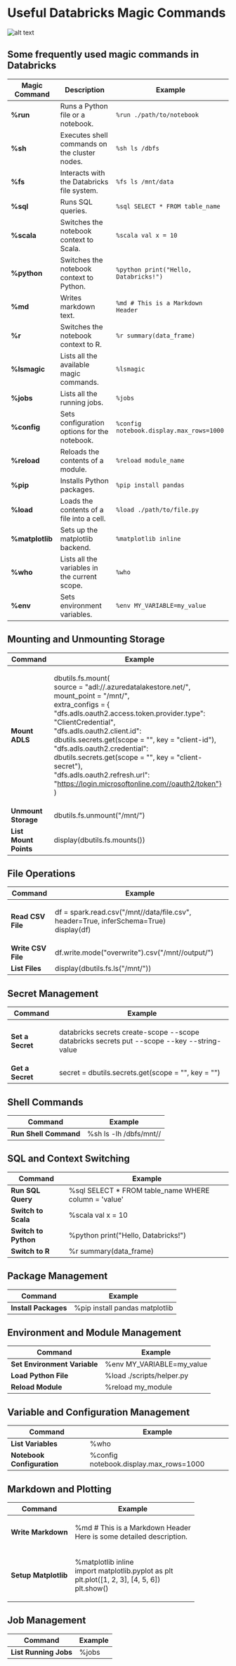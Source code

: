 # Useful Databricks Magic Commands

![alt text](images/custom-image-2024-07-03-20-48-41.png)

## Some frequently used magic commands in Databricks

| **Magic Command** | **Description**                               | **Example**                              |
| ----------------- | --------------------------------------------- | ---------------------------------------- |
| **%run**          | Runs a Python file or a notebook.             | `%run ./path/to/notebook`                |
| **%sh**           | Executes shell commands on the cluster nodes. | `%sh ls /dbfs`                           |
| **%fs**           | Interacts with the Databricks file system.    | `%fs ls /mnt/data`                       |
| **%sql**          | Runs SQL queries.                             | `%sql SELECT * FROM table_name`          |
| **%scala**        | Switches the notebook context to Scala.       | `%scala val x = 10`                      |
| **%python**       | Switches the notebook context to Python.      | `%python print("Hello, Databricks!")`    |
| **%md**           | Writes markdown text.                         | `%md # This is a Markdown Header`        |
| **%r**            | Switches the notebook context to R.           | `%r summary(data_frame)`                 |
| **%lsmagic**      | Lists all the available magic commands.       | `%lsmagic`                               |
| **%jobs**         | Lists all the running jobs.                   | `%jobs`                                  |
| **%config**       | Sets configuration options for the notebook.  | `%config notebook.display.max_rows=1000` |
| **%reload**       | Reloads the contents of a module.             | `%reload module_name`                    |
| **%pip**          | Installs Python packages.                     | `%pip install pandas`                    |
| **%load**         | Loads the contents of a file into a cell.     | `%load ./path/to/file.py`                |
| **%matplotlib**   | Sets up the matplotlib backend.               | `%matplotlib inline`                     |
| **%who**          | Lists all the variables in the current scope. | `%who`                                   |
| **%env**          | Sets environment variables.                   | `%env MY_VARIABLE=my_value`              |

## Mounting and Unmounting Storage

| **Command**           | **Example**                                                                                                                                                                                                                                                                                                                                                                                                                                                                             |
| --------------------- | --------------------------------------------------------------------------------------------------------------------------------------------------------------------------------------------------------------------------------------------------------------------------------------------------------------------------------------------------------------------------------------------------------------------------------------------------------------------------------------- |
| **Mount ADLS**        | <p>dbutils.fs.mount(<br>  source = "adl://.azuredatalakestore.net/",<br>  mount_point = "/mnt/",<br>  extra_configs = {<br>    "dfs.adls.oauth2.access.token.provider.type": "ClientCredential",<br>    "dfs.adls.oauth2.client.id": dbutils.secrets.get(scope = "", key = "client-id"),<br>    "dfs.adls.oauth2.credential": dbutils.secrets.get(scope = "", key = "client-secret"),<br>    "dfs.adls.oauth2.refresh.url": "https://login.microsoftonline.com//oauth2/token"}<br>)</p> |
| **Unmount Storage**   | dbutils.fs.unmount("/mnt/")                                                                                                                                                                                                                                                                                                                                                                                                                                                             |
| **List Mount Points** | display(dbutils.fs.mounts())                                                                                                                                                                                                                                                                                                                                                                                                                                                            |

## File Operations

| **Command**        | **Example**                                                                                     |
| ------------------ | ----------------------------------------------------------------------------------------------- |
| **Read CSV File**  | <p>df = spark.read.csv("/mnt//data/file.csv", header=True, inferSchema=True)<br>display(df)</p> |
| **Write CSV File** | df.write.mode("overwrite").csv("/mnt//output/")                                                 |
| **List Files**     | display(dbutils.fs.ls("/mnt/"))                                                                 |

## Secret Management

| **Command**      | **Example**                                                                                           |
| ---------------- | ----------------------------------------------------------------------------------------------------- |
| **Set a Secret** | <p>databricks secrets create-scope --scope<br>databricks secrets put --scope --key --string-value</p> |
| **Get a Secret** | secret = dbutils.secrets.get(scope = "", key = "")                                                    |

## Shell Commands

| **Command**           | **Example**            |
| --------------------- | ---------------------- |
| **Run Shell Command** | %sh ls -lh /dbfs/mnt// |

## SQL and Context Switching

| **Command**          | **Example**                                            |
| -------------------- | ------------------------------------------------------ |
| **Run SQL Query**    | %sql SELECT \* FROM table\_name WHERE column = 'value' |
| **Switch to Scala**  | %scala val x = 10                                      |
| **Switch to Python** | %python print("Hello, Databricks!")                    |
| **Switch to R**      | %r summary(data\_frame)                                |

## Package Management

| **Command**          | **Example**                    |
| -------------------- | ------------------------------ |
| **Install Packages** | %pip install pandas matplotlib |

## Environment and Module Management

| **Command**                  | **Example**                 |
| ---------------------------- | --------------------------- |
| **Set Environment Variable** | %env MY\_VARIABLE=my\_value |
| **Load Python File**         | %load ./scripts/helper.py   |
| **Reload Module**            | %reload my\_module          |

## Variable and Configuration Management

| **Command**                | **Example**                             |
| -------------------------- | --------------------------------------- |
| **List Variables**         | %who                                    |
| **Notebook Configuration** | %config notebook.display.max\_rows=1000 |

## Markdown and Plotting

| **Command**          | **Example**                                                                                                  |
| -------------------- | ------------------------------------------------------------------------------------------------------------ |
| **Write Markdown**   | <p>%md # This is a Markdown Header<br>Here is some detailed description.</p>                                 |
| **Setup Matplotlib** | <p>%matplotlib inline<br>import matplotlib.pyplot as plt<br>plt.plot([1, 2, 3], [4, 5, 6])<br>plt.show()</p> |

## Job Management

| **Command**           | **Example** |
| --------------------- | ----------- |
| **List Running Jobs** | %jobs       |
